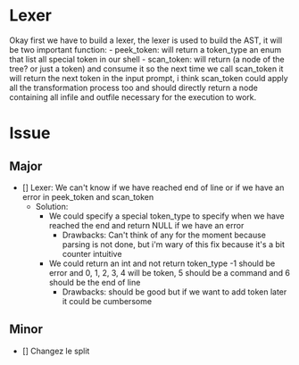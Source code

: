 # Lexer

Okay first we have to build a lexer, the lexer is used to build the AST, it will be two important function:
    - peek_token: will return a token_type an enum that list all special token in our shell
    - scan_token: will return (a node of the tree? or just a token) and consume it so the next time we call scan_token it will return the next token in the input prompt, i think scan_token could apply all the transformation process too and should directly return a node containing all infile and outfile necessary for the execution to work.

# Issue

## Major

- [] Lexer: We can't know if we have reached end of line or if we have an error in peek_token and scan_token
    - Solution:
        - We could specify a special token_type to specify when we have reached the end and return NULL if we have an error
            - Drawbacks: Can't think of any for the moment because parsing is not done, but i'm wary of this fix because it's a bit counter intuitive
        - We could return an int and not return token_type -1 should be error and 0, 1, 2, 3, 4 will be token, 5 should be a command and 6 should be the end of line
            - Drawbacks: should be good but if we want to add token later it could be cumbersome

## Minor
- [] Changez le split
